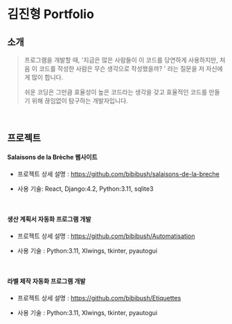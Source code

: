 # 김진형 Portfolio

## 소개
>프로그램을 개발할 때, '지금은 많은 사람들이 이 코드를 당연하게 사용하지만, 처음 이 코드를 작성한 사람은 무슨 생각으로 작성했을까? '
> 라는 질문을 저 자신에게 많이 합니다.
> 
> 쉬운 코딩은 그만큼 효율성이 높은 코드라는 생각을 갖고 효율적인 코드를 만들기 위해 끊임없이 탐구하는 개발자입니다.

<br />

## 프로젝트

#### Salaisons de la Brèche 웹사이트

- 프로젝트 상세 설명 : https://github.com/bibibush/salaisons-de-la-breche


- 사용 기술: React, Django:4.2, Python:3.11, sqlite3

<br />

#### 생산 계획서 자동화 프로그램 개발

- 프로젝트 상세 설명 : https://github.com/bibibush/Automatisation


- 사용 기술 : Python:3.11, Xlwings, tkinter, pyautogui

<br />

#### 라벨 제작 자동화 프로그램 개발

- 프로젝트 상세 설명 : https://github.com/bibibush/Etiquettes


- 사용 기술 : Python:3.11, Xlwings, tkinter, pyautogui
